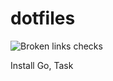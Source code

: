 # dotfiles

![Broken links checks](https://github.com/unusualpseudo/dotfiles/actions/workflows/broken-links-check.yaml/badge.svg)


Install Go, Task
